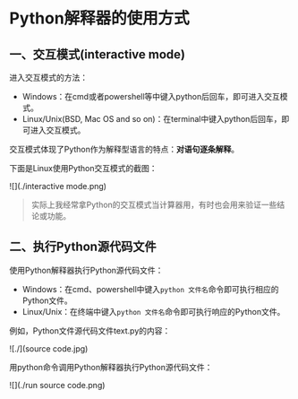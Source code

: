 # Python解释器的使用方式

## 一、交互模式(interactive mode)

进入交互模式的方法：

+ Windows：在cmd或者powershell等中键入python后回车，即可进入交互模式。
+ Linux/Unix(BSD, Mac OS and so on)：在terminal中键入python后回车，即可进入交互模式。

交互模式体现了Python作为解释型语言的特点：**对语句逐条解释**。

下面是Linux使用Python交互模式的截图：

![](./interactive mode.png)

> 实际上我经常拿Python的交互模式当计算器用，有时也会用来验证一些结论或功能。



## 二、执行Python源代码文件

使用Python解释器执行Python源代码文件：

+ Windows：在cmd、powershell中键入`python 文件名`命令即可执行相应的Python文件。
+ Linux/Unix：在终端中键入`python 文件名`命令即可执行响应的Python文件。

 例如，Python文件源代码文件text.py的内容：

![./](source code.jpg)

用python命令调用Python解释器执行Python源代码文件：

![](./run source code.png)



